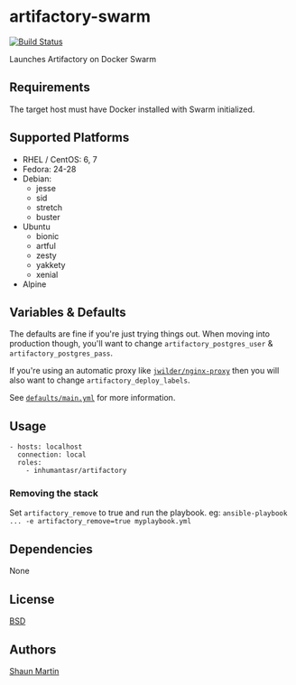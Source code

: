 # artifactory-swarm

[![Build Status](https://travis-ci.org/inhumantsar/ansible-role-artifactory.svg?branch=master)](https://travis-ci.org/inhumantsar/ansible-role-artifactory)

Launches Artifactory on Docker Swarm

## Requirements

The target host must have Docker installed with Swarm initialized.

## Supported Platforms

* RHEL / CentOS: 6, 7      
* Fedora: 24-28      
* Debian:
    - jesse
    - sid
    - stretch
    - buster      
* Ubuntu
    - bionic
    - artful
    - zesty
    - yakkety
    - xenial
* Alpine

## Variables & Defaults

The defaults are fine if you're just trying things out. When moving into production though, you'll want to change `artifactory_postgres_user` & `artifactory_postgres_pass`.

If you're using an automatic proxy like [`jwilder/nginx-proxy`](https://github.com/jwilder/nginx-proxy) then you will also want to change `artifactory_deploy_labels`.

See [`defaults/main.yml`](defaults/main.yml) for more information.

## Usage

```
- hosts: localhost
  connection: local
  roles:
    - inhumantasr/artifactory
```

### Removing the stack

Set `artifactory_remove` to true and run the playbook. eg: `ansible-playbook ... -e artifactory_remove=true myplaybook.yml`

## Dependencies

None

## License
[BSD](LICENSE)

## Authors
[Shaun Martin](https://github.com/inhumantsar)
